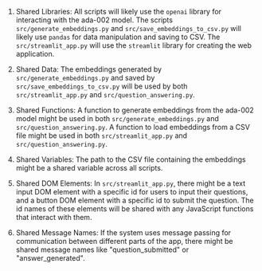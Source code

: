 1. Shared Libraries: All scripts will likely use the `openai` library for interacting with the ada-002 model. The scripts `src/generate_embeddings.py` and `src/save_embeddings_to_csv.py` will likely use `pandas` for data manipulation and saving to CSV. The `src/streamlit_app.py` will use the `streamlit` library for creating the web application.

2. Shared Data: The embeddings generated by `src/generate_embeddings.py` and saved by `src/save_embeddings_to_csv.py` will be used by both `src/streamlit_app.py` and `src/question_answering.py`. 

3. Shared Functions: A function to generate embeddings from the ada-002 model might be used in both `src/generate_embeddings.py` and `src/question_answering.py`. A function to load embeddings from a CSV file might be used in both `src/streamlit_app.py` and `src/question_answering.py`.

4. Shared Variables: The path to the CSV file containing the embeddings might be a shared variable across all scripts.

5. Shared DOM Elements: In `src/streamlit_app.py`, there might be a text input DOM element with a specific id for users to input their questions, and a button DOM element with a specific id to submit the question. The id names of these elements will be shared with any JavaScript functions that interact with them.

6. Shared Message Names: If the system uses message passing for communication between different parts of the app, there might be shared message names like "question_submitted" or "answer_generated".